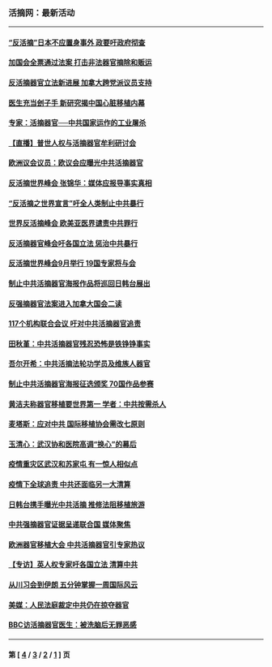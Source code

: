 ### 活摘网：最新活动
---
#### [“反活摘”日本不应置身事外 政要吁政府彻查](../../pages/nf5883/n13971188.md?06070430) 
#### [加国会全票通过法案 打击非法器官摘除和贩运](../../pages/nf5883/n13884924.md?06070430) 
#### [反活摘器官立法新进展 加拿大跨党派议员支持](../../pages/nf5883/n13876061.md?06070430) 
#### [医生充当刽子手 新研究揭中国心脏移植内幕](../../pages/nf5883/n13772291.md?06070430) 
#### [专家：活摘器官──中共国家运作的工业屠杀](../../pages/nf5883/n13761178.md?06070430) 
#### [【直播】普世人权与活摘器官牟利研讨会](../../pages/nf5883/n13425146.md?06070430) 
#### [欧洲议会议员：欧议会应曝光中共活摘器官](../../pages/nf5883/n13336571.md?06070430) 
#### [反活摘世界峰会 张锦华：媒体应报导事实真相](../../pages/nf5883/n13278502.md?06070430) 
#### [“反活摘之世界宣言”吁全人类制止中共暴行](../../pages/nf5883/n13259730.md?06070430) 
#### [世界反活摘峰会 欧美亚医界谴责中共罪行](../../pages/nf5883/n13253550.md?06070430) 
#### [反活摘器官峰会吁各国立法 惩治中共暴行](../../pages/nf5883/n13245052.md?06070430) 
#### [反活摘世界峰会9月举行 19国专家将与会](../../pages/nf5883/n13201492.md?06070430) 
#### [制止中共活摘器官海报作品将巡回日韩台展出](../../pages/nf5883/n13177791.md?06070430) 
#### [反强摘器官法案进入加拿大国会二读](../../pages/nf5883/n13033450.md?06070430) 
#### [117个机构联合会议 吁对中共活摘器官追责](../../pages/nf5883/n12775087.md?06070430) 
#### [田秋堇：中共活摘器官残忍恐怖是铁铮铮事实](../../pages/nf5883/n12702148.md?06070430) 
#### [吾尔开希：中共活摘法轮功学员及维族人器官](../../pages/nf5883/n12693197.md?06070430) 
#### [制止中共活摘器官海报征选颁奖 70国作品参赛](../../pages/nf5883/n12692050.md?06070430) 
#### [黄洁夫称器官移植要世界第一 学者：中共按需杀人](../../pages/nf5883/n12572329.md?06070430) 
#### [麦塔斯：应对中共 国际移植协会需改七原则](../../pages/nf5883/n12514711.md?06070430) 
#### [玉清心：武汉协和医院高调“换心”的幕后](../../pages/nf5883/n12298730.md?06070430) 
#### [疫情重灾区武汉和苏家屯 有一惊人相似点](../../pages/nf5883/n12150824.md?06070430) 
#### [疫情下全球追责 中共还面临另一大清算](../../pages/nf5883/n12070397.md?06070430) 
#### [日韩台携手曝光中共活摘 推修法阻移植旅游](../../pages/nf5883/n11712046.md?06070430) 
#### [中共强摘器官证据呈递联合国 媒体聚焦](../../pages/nf5883/n11546426.md?06070430) 
#### [欧洲器官移植大会 中共活摘器官引专家热议](../../pages/nf5883/n11539095.md?06070430) 
#### [【专访】英人权专家吁各国立法 清算中共](../../pages/nf5883/n11367315.md?06070430) 
#### [从川习会到伊朗 五分钟掌握一周国际风云](../../pages/nf5883/n11338520.md?06070430) 
#### [美媒：人民法庭裁定中共仍在掠夺器官](../../pages/nf5883/n11334897.md?06070430) 
#### [BBC访活摘器官医生：被洗脑后无罪恶感](../../pages/nf5883/n11335935.md?06070430) 

---
#### 第 [ [4](./4.md?06070430) / [3](./3.md?06070430) / [2](./2.md?06070430) / [1](./1.md?06070430) ] 页
